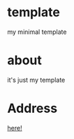 # template
my minimal template


# about
it's just my template

# Address
<a href="https://am-shm.github.io/template/">here!</a>
